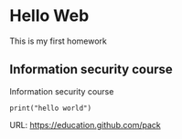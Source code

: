 # Hello Web

This is my first homework

## Information security course

Information security course

    print("hello world")

URL: https://education.github.com/pack
